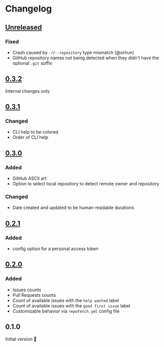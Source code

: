 # Changelog

## [Unreleased]

### Fixed

- Crash caused by `-r`/`--repository` type mismatch (@orhun)
- GitHub repository names not being detected when they didn't have the optional
  `.git` suffix

## [0.3.2]

Internal changes only

## [0.3.1]

### Changed

- CLI help to be colored
- Order of CLI help

## [0.3.0]

### Added

- GitHub ASCII art
- Option to select local repository to detect remote owner and repository

### Changed

- Date created and updated to be human-readable durations

## [0.2.1]

### Added

- config option for a personal access token

## [0.2.0]

### Added

- Issues counts
- Pull Requests counts
- Count of available issues with the `help wanted` label
- Count of available issues with the `good first issue` label
- Customizable behavior via `repofetch.yml` config file

## 0.1.0
Initial version :tada:

[Unreleased]: https://github.com/spenserblack/repofetch/compare/v0.3.2...HEAD
[0.3.2]: https://github.com/spenserblack/repofetch/compare/v0.3.1...v0.3.2
[0.3.1]: https://github.com/spenserblack/repofetch/compare/v0.3.0...v0.3.1
[0.3.0]: https://github.com/spenserblack/repofetch/compare/v0.2.1...v0.3.0
[0.2.1]: https://github.com/spenserblack/repofetch/compare/v0.2.0...v0.2.1
[0.2.0]: https://github.com/spenserblack/repofetch/compare/v0.1.0...v0.2.0
